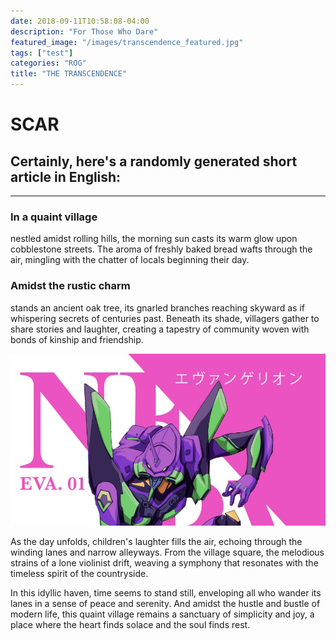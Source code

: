 ```yaml
---
date: 2018-09-11T10:58:08-04:00
description: "For Those Who Dare"
featured_image: "/images/transcendence_featured.jpg"
tags: ["test"]
categories: "ROG"
title: "THE TRANSCENDENCE"
---
```

# SCAR



## Certainly, here's a randomly generated short article in English:

---

### In a quaint village 

nestled amidst rolling hills, the morning sun casts its warm glow upon cobblestone streets. The aroma of freshly baked bread wafts through the air, mingling with the chatter of locals beginning their day.



### Amidst the rustic charm 

stands an ancient oak tree, its gnarled branches reaching skyward as if whispering secrets of centuries past. Beneath its shade, villagers gather to share stories and laughter, creating a tapestry of community woven with bonds of kinship and friendship.

![s](/images/transcendence_eva.jpg)



As the day unfolds, children's laughter fills the air, echoing through the winding lanes and narrow alleyways. From the village square, the melodious strains of a lone violinist drift, weaving a symphony that resonates with the timeless spirit of the countryside.

In this idyllic haven, time seems to stand still, enveloping all who wander its lanes in a sense of peace and serenity. And amidst the hustle and bustle of modern life, this quaint village remains a sanctuary of simplicity and joy, a place where the heart finds solace and the soul finds rest.
